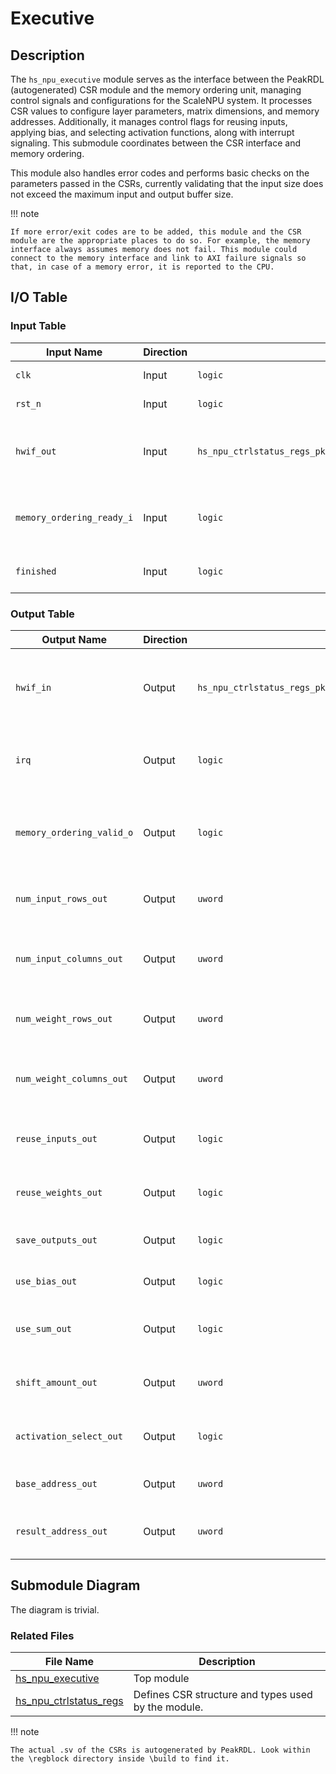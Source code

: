 # Executive

## Description

The `hs_npu_executive` module serves as the interface between the PeakRDL (autogenerated) CSR module and the memory ordering unit, managing control signals and configurations for the ScaleNPU system. It processes CSR values to configure layer parameters, matrix dimensions, and memory addresses. Additionally, it manages control flags for reusing inputs, applying bias, and selecting activation functions, along with interrupt signaling. This submodule coordinates between the CSR interface and memory ordering.

This module also handles error codes and performs basic checks on the parameters passed in the CSRs, currently validating that the input size does not exceed the maximum input and output buffer size.

!!! note

    If more error/exit codes are to be added, this module and the CSR module are the appropriate places to do so. For example, the memory interface always assumes memory does not fail. This module could connect to the memory interface and link to AXI failure signals so that, in case of a memory error, it is reported to the CPU.

## I/O Table

### Input Table

| Input Name                 | Direction | Type                                                         | Description                                                        |
|----------------------------|-----------|--------------------------------------------------------------|--------------------------------------------------------------------|
| `clk`                      | Input     | `logic`                                                     | Clock signal for synchronization.                                  |
| `rst_n`                    | Input     | `logic`                                                     | Active-low reset signal.                                           |
| `hwif_out`                 | Input     | `hs_npu_ctrlstatus_regs_pkg::hs_npu_ctrlstatus_regs__out_t`  | CSR output values for configuration and control flags.             |
| `memory_ordering_ready_i`  | Input     | `logic`                                                     | Indicates readiness from the memory ordering unit for new commands.|
| `finished`                 | Input     | `logic`                                                     | Signal indicating completion of the current task.                  |

### Output Table

| Output Name                | Direction | Type                                                         | Description                                                        |
|----------------------------|-----------|--------------------------------------------------------------|--------------------------------------------------------------------|
| `hwif_in`                  | Output    | `hs_npu_ctrlstatus_regs_pkg::hs_npu_ctrlstatus_regs__in_t`   | CSR input signals to update internal states and trigger interrupts.|
| `irq`                      | Output    | `logic`                                                     | Interrupt request signal for the CPU upon task completion.         |
| `memory_ordering_valid_o`  | Output    | `logic`                                                     | Valid signal indicating new command for memory ordering unit.      |
| `num_input_rows_out`       | Output    | `uword`                                                    | Number of rows in the input matrix from the CSR.                   |
| `num_input_columns_out`    | Output    | `uword`                                                    | Number of columns in the input matrix from the CSR.                |
| `num_weight_rows_out`      | Output    | `uword`                                                    | Number of rows in the weight matrix from the CSR.                  |
| `num_weight_columns_out`   | Output    | `uword`                                                    | Number of columns in the weight matrix from the CSR.               |
| `reuse_inputs_out`         | Output    | `logic`                                                     | Flag to reuse input data across computations.                      |
| `reuse_weights_out`        | Output    | `logic`                                                     | Flag to reuse weights across computations.                         |
| `save_outputs_out`         | Output    | `logic`                                                     | Flag to save computation outputs.                                  |
| `use_bias_out`             | Output    | `logic`                                                     | Enables bias in the computation.                                   |
| `use_sum_out`              | Output    | `logic`                                                     | Enables sum accumulation in the computation.                       |
| `shift_amount_out`         | Output    | `uword`                                                    | Shift amount for adjusting results post-computation.               |
| `activation_select_out`    | Output    | `logic`                                                     | Activation function selection for computation.                     |
| `base_address_out`         | Output    | `uword`                                                    | Base memory address for data access.                               |
| `result_address_out`       | Output    | `uword`                                                    | Memory address for storing results.                                |

## Submodule Diagram

The diagram is trivial.

### Related Files

| File Name                | Description                             |
|--------------------------|-----------------------------------------|
| [hs_npu_executive](https://github.com/OpenCEHardware/ScaleNPU/blob/main/rtl/hs_npu/hs_npu_executive.sv)     | Top module |
| [hs_npu_ctrlstatus_regs](https://github.com/OpenCEHardware/ScaleNPU/blob/main/rtl/hs_npu/hs_npu_ctrlstatus_regs.rdl) | Defines CSR structure and types used by the module. |

!!! note 

    The actual .sv of the CSRs is autogenerated by PeakRDL. Look within the \regblock directory inside \build to find it.
